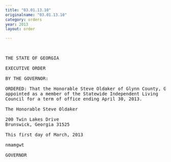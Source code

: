 ```yaml
---
title: "03.01.13.10"
originalname: "03.01.13.10"
category: orders
year: 2013
layout: order

---
```

<pre>
 

THE STATE OF GEORGIA

EXECUTIVE ORDER

BY THE GOVERNOR:

ORDERED: That the Honorable Steve Oldaker of Glynn County, Georgia, is
appointed as a member of the Statewide Independent Living
Council for a term of office ending April 30, 2013.

The Honorable Steve Oldaker

200 Twin Lakes Drive
Brunswick, Georgia 31525

This first day of March, 2013

nmamgwt

GOVERNOR

</pre>
